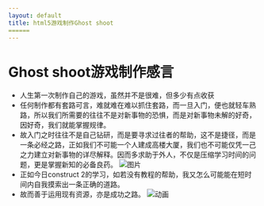 ```yaml
---
layout: default
title: html5游戏制作Ghost shoot
======
---
```

# Ghost shoot游戏制作感言

* 人生第一次制作自己的游戏，虽然并不是很难，但多少有点收获
* 任何制作都有套路可言，难就难在难以抓住套路，而一旦入门，便也就轻车熟路，所以我们所需要的往往不是对新事物的恐惧，而是对新事物未解的好奇，因好奇，我们就能掌握规律。
* 故入门之时往往不是自己钻研，而是要寻求过往者的帮助，这不是捷径，而是一条必经之路，正如我们不可能一个人建成高楼大厦，我们也不可能仅凭一己之力建立对新事物的详尽解释。因而多求助于外人，不仅是压缩学习时间的问题，更是掌握新知的必备良药。
![图片](https://steamcdn-a.akamaihd.net/steam/apps/227240/header.jpg?t=1447357134)
* 正如今日construct 2的学习，如若没有教程的帮助，我又怎么可能能在短时间内自我摸索出一条正确的道路。
* 故而善于运用现有资源，亦是成功之路。
![动画](https://github.com/xurishenghui/swi-homework/blob/gh-pages/h.gif?raw=true)
